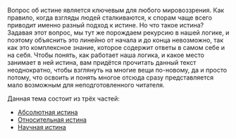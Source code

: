 Вопрос об истине является ключевым для любого мировоззрения. Как правило, когда взгляды людей сталкиваются, к спорам чаще всего приводит именно разный подход к истине. Но что такое истина? Задавая этот вопрос, мы тут же порождаем рекурсию в нашей логике, и поэтому объяснить это линейно от начала и до конца невозможно, так как это комплексное знание, которое содержит ответы в самом себе и на себя. Чтобы понять, как работает наша логика, и какое место занимает в ней истина, вам придётся прочитать данный текст неоднократно, чтобы взглянуть на многие вещи по-новому, да и просто потому, что освоить и понять многое отсюда сразу представляется мало возможным для неподготовленного читателя.

Данная тема состоит из трёх частей:
* <a class="cross" href="?c=absolute-truth" data="absolute-truth">Абсолютная истина</a>
* <a class="cross" href="?c=relative-truth" data="relative-truth">Относительная истина</a>
* <a class="cross" href="?c=science-truth" data="science-truth">Научная истина</a>
